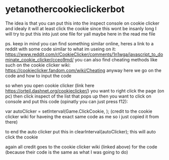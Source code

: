 # yetanothercookieclickerbot
The idea is that you can put this into the inspect console on cookie clicker and idealy it will at least click the cookie
since this wont be insanly long I will try to put this into just one file for yall maybe here in the read me file

ps. keep in mind you can find something similar online, heres a link to a reddit with some code similar to what im useing on it: https://www.reddit.com/r/CookieClicker/comments/1n1wga/javascript_to_dominate_cookie_clicker/cceo9md/
you can also find cheating methods like such on the cookie clicker wiki: https://cookieclicker.fandom.com/wiki/Cheating
anyway here we go on the code and how to input the code


so when you open cookie clicker (link here https://orteil.dashnet.org/cookieclicker/) you want to right click the page (on pc)
then click inspect of the list that pops up then you want to click on console and put this code (opinatly you can just press f12):



var autoClicker = setInterval(Game.ClickCookie, <milliseconds interval>); (credit to the cookie clicker wiki for haveing the exact same code as me so i just copied it from there)
  
  to end the auto clicker put this in clearInterval(autoClicker);
  this will auto click the cookie 
  
  
  again all credit goes to the cookie clicker wiki (linked above) for the code (because their code is the same as what I was going to do)
